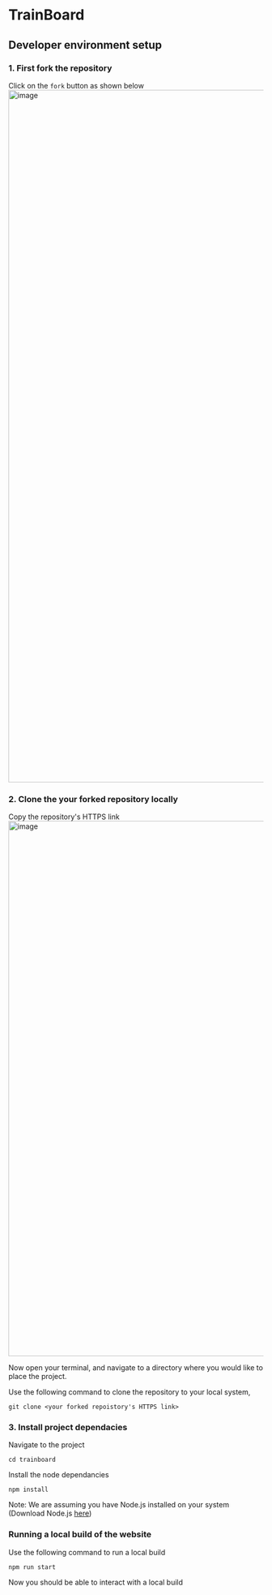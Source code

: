 # TrainBoard


## Developer environment setup 

### 1. First fork the repository
Click on the `fork` button as shown below
<img width="1365" alt="image" src="https://user-images.githubusercontent.com/68972382/217399604-c9bdae23-d376-4b30-a011-385ed5c325e9.png">

### 2. Clone the your forked repository locally
Copy the repository's HTTPS link
<img width="1055" alt="image" src="https://user-images.githubusercontent.com/68972382/217400017-fa741674-a1f0-4b9f-ac70-eb984d9741d9.png">

Now open your terminal, and navigate to a directory where you would like to place the project.

Use the following command to clone the repository to your local system,
```
git clone <your forked repoistory's HTTPS link>
```
### 3. Install project dependacies

Navigate to the project

```shell
cd trainboard
```

Install the node dependancies 

```shell
npm install
```

Note: We are assuming you have Node.js installed on your system (Download Node.js [here](https://nodejs.org/en/download/))

### Running a local build of the website

Use the following command to run a local build

```shell
npm run start
```

Now you should be able to interact with a local build
